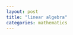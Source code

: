 ```yaml
---
layout: post
title: "linear algebra"
categories: mathematics
---
```


































